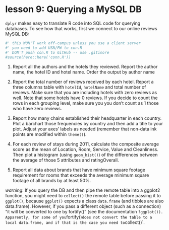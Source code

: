 lesson 9: Querying a MySQL DB
================

`dplyr` makes easy to translate R code into SQL code for querying
databases. To see how that works, first we connect to our online reviews
MySQL DB:

``` r
#' this WON'T work off-campus unless you use a client server
#' you need to add USN/PW to con.R
#' DON'T push con.R to GitHub -- use .gitinore
#source(here::here('conn.R'))
```

1.  Report all the authors and the hotels they reviewed. Report the
    author name, the hotel ID and hotel name. Order the output by author
    name

2.  Report the total number of reviews received by each hotel. Report a
    three columns table with `hotelId`, `hotelName` and total number of
    reviews. Make sure that you are including hotels with zero reviews
    as well. Note that some hotels have 0 reviews. If you decide to
    count the rows in each grouping level, make sure you you don’t count
    as 1 those who have zero reviews.

3.  Report how many chains established their headquarter in each
    country. Plot a barchart those frequencies by country and then add a
    title to your plot. Adjust your axes’ labels as needed (remember
    that non-data ink points are modified within `theme()`).

4.  For each review of stays during 2011, calculate the composite
    average score as the mean of Location, Room, Service, Value and
    Cleanliness. Then plot a histogram (using `geom_hist()`) of the
    differences between the average of those 5 attributes and
    ratingOverall.

5.  Report all data about brands that have minimum square footage
    requirement for rooms that exceeds the average minimum square
    footage of all brands by at least 50%.

*warning*: If you query the DB and then pipe the remote table into a
ggplot2 function, you might need to `collect()` the remote table before
passing it to `ggplot()`, because `ggplot()` expects a class
`data.frame` (and tibbles are also data.frame). However, if you pass a
different object (such as a connection) “it will be converted to one by
fortify()” (see the documentation `?ggplot()). Apparently, for some of
you`fortify()`does not convert the table to a local data.frame, and if
that is the case you need to`collect()\`.
